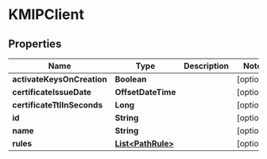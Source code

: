 

# KMIPClient


## Properties

| Name | Type | Description | Notes |
|------------ | ------------- | ------------- | -------------|
|**activateKeysOnCreation** | **Boolean** |  |  [optional] |
|**certificateIssueDate** | **OffsetDateTime** |  |  [optional] |
|**certificateTtlInSeconds** | **Long** |  |  [optional] |
|**id** | **String** |  |  [optional] |
|**name** | **String** |  |  [optional] |
|**rules** | [**List&lt;PathRule&gt;**](PathRule.md) |  |  [optional] |



